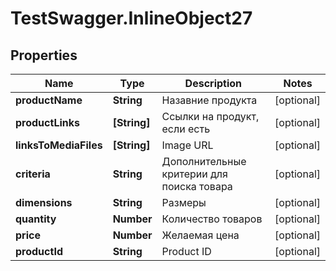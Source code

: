 # TestSwagger.InlineObject27

## Properties

Name | Type | Description | Notes
------------ | ------------- | ------------- | -------------
**productName** | **String** | Назавние продукта | [optional] 
**productLinks** | **[String]** | Ссылки на продукт, если есть | [optional] 
**linksToMediaFiles** | **[String]** | Image URL | [optional] 
**criteria** | **String** | Дополнительные критерии для поиска товара | [optional] 
**dimensions** | **String** | Размеры | [optional] 
**quantity** | **Number** | Количество товаров | [optional] 
**price** | **Number** | Желаемая цена | [optional] 
**productId** | **String** | Product ID | [optional] 


